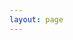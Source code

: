 ```yaml
---
layout: page
---
```


<script setup>
import {
  VPTeamPage,
  VPTeamPageTitle,
  VPTeamMembers,
  // VPTeamPageSection
} from 'vitepress/theme'

const members = [
  {
    avatar: 'https://avatars.githubusercontent.com/u/108746194?s=96&v=4',
    name: 'Eonova',
    title: '一个不太正经的前端Coder',
    links: [
      { icon: 'github', link: 'https://github.com/eonova' },
      { icon: 'x', link: 'https://twitter.com/030Eonova' }
    ]
  }
]
</script>

<VPTeamPage>
  <VPTeamPageTitle>
    <template #title>
      开发成员
    </template>
  </VPTeamPageTitle>
  <VPTeamMembers
    :members="members"
  />

  <!-- 其他成员 -->
  <!--
  <VPTeamPageSection>
    <template #title>Partners</template>
    <template #lead>Lorem ipsum...</template>
    <template #members>
      <VPTeamMembers :members="members" />
    </template>
  </VPTeamPageSection>
   -->
</VPTeamPage>
